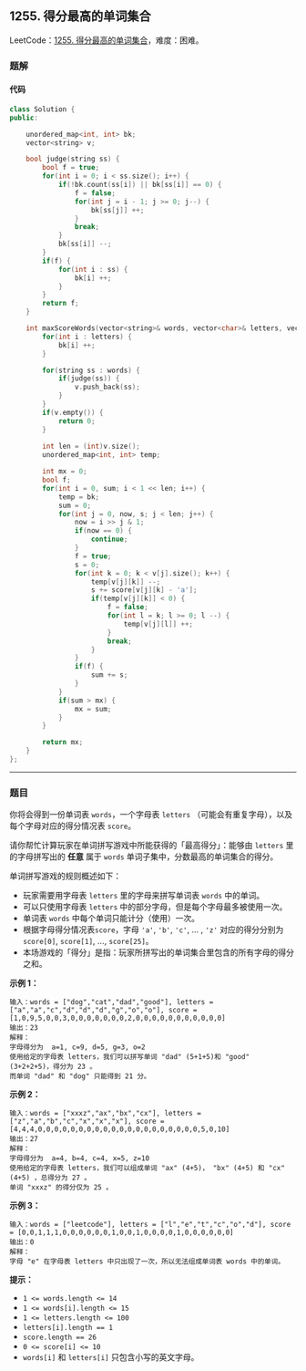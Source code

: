 ## 1255. 得分最高的单词集合

LeetCode：[1255. 得分最高的单词集合](https://leetcode.cn/problems/maximum-score-words-formed-by-letters/)，难度：困难。

### 题解

#### 代码

```c++
class Solution {
public:

    unordered_map<int, int> bk;
    vector<string> v;

    bool judge(string ss) {
        bool f = true;
        for(int i = 0; i < ss.size(); i++) {
            if(!bk.count(ss[i]) || bk[ss[i]] == 0) {
                f = false;
                for(int j = i - 1; j >= 0; j--) {
                    bk[ss[j]] ++;
                }
                break;
            }
            bk[ss[i]] --;
        }
        if(f) {
            for(int i : ss) {
                bk[i] ++;
            }
        }
        return f;
    }

    int maxScoreWords(vector<string>& words, vector<char>& letters, vector<int>& score) {
        for(int i : letters) {
            bk[i] ++;
        }

        for(string ss : words) {
            if(judge(ss)) {
                v.push_back(ss);
            }
        }
        if(v.empty()) {
            return 0;
        }
        
        int len = (int)v.size();
        unordered_map<int, int> temp;

        int mx = 0;
        bool f;
        for(int i = 0, sum; i < 1 << len; i++) {
            temp = bk;
            sum = 0;
            for(int j = 0, now, s; j < len; j++) {
                now = i >> j & 1;
                if(now == 0) {
                    continue;
                }
                f = true;
                s = 0;
                for(int k = 0; k < v[j].size(); k++) {
                    temp[v[j][k]] --;
                    s += score[v[j][k] - 'a'];
                    if(temp[v[j][k]] < 0) {
                        f = false;
                        for(int l = k; l >= 0; l --) {
                            temp[v[j][l]] ++;
                        }
                        break;
                    }
                }
                if(f) {
                    sum += s;
                }
            }
            if(sum > mx) {
                mx = sum;
            }
        }

        return mx;
    }
};
```



---



### 题目

你将会得到一份单词表 `words`，一个字母表 `letters` （可能会有重复字母），以及每个字母对应的得分情况表 `score`。

请你帮忙计算玩家在单词拼写游戏中所能获得的「最高得分」：能够由 `letters` 里的字母拼写出的 **任意** 属于 `words` 单词子集中，分数最高的单词集合的得分。

单词拼写游戏的规则概述如下：

- 玩家需要用字母表 `letters` 里的字母来拼写单词表 `words` 中的单词。
- 可以只使用字母表 `letters` 中的部分字母，但是每个字母最多被使用一次。
- 单词表 `words` 中每个单词只能计分（使用）一次。
- 根据字母得分情况表`score`，字母 `'a'`, `'b'`, `'c'`, ... , `'z'` 对应的得分分别为 `score[0]`, `score[1]`, ..., `score[25]`。
- 本场游戏的「得分」是指：玩家所拼写出的单词集合里包含的所有字母的得分之和。

 

**示例 1：**

```
输入：words = ["dog","cat","dad","good"], letters = ["a","a","c","d","d","d","g","o","o"], score = [1,0,9,5,0,0,3,0,0,0,0,0,0,0,2,0,0,0,0,0,0,0,0,0,0,0]
输出：23
解释：
字母得分为  a=1, c=9, d=5, g=3, o=2
使用给定的字母表 letters，我们可以拼写单词 "dad" (5+1+5)和 "good" (3+2+2+5)，得分为 23 。
而单词 "dad" 和 "dog" 只能得到 21 分。
```

**示例 2：**

```
输入：words = ["xxxz","ax","bx","cx"], letters = ["z","a","b","c","x","x","x"], score = [4,4,4,0,0,0,0,0,0,0,0,0,0,0,0,0,0,0,0,0,0,0,0,5,0,10]
输出：27
解释：
字母得分为  a=4, b=4, c=4, x=5, z=10
使用给定的字母表 letters，我们可以组成单词 "ax" (4+5)， "bx" (4+5) 和 "cx" (4+5) ，总得分为 27 。
单词 "xxxz" 的得分仅为 25 。
```

**示例 3：**

```
输入：words = ["leetcode"], letters = ["l","e","t","c","o","d"], score = [0,0,1,1,1,0,0,0,0,0,0,1,0,0,1,0,0,0,0,1,0,0,0,0,0,0]
输出：0
解释：
字母 "e" 在字母表 letters 中只出现了一次，所以无法组成单词表 words 中的单词。
```

 

**提示：**

- `1 <= words.length <= 14`
- `1 <= words[i].length <= 15`
- `1 <= letters.length <= 100`
- `letters[i].length == 1`
- `score.length == 26`
- `0 <= score[i] <= 10`
- `words[i]` 和 `letters[i]` 只包含小写的英文字母。

